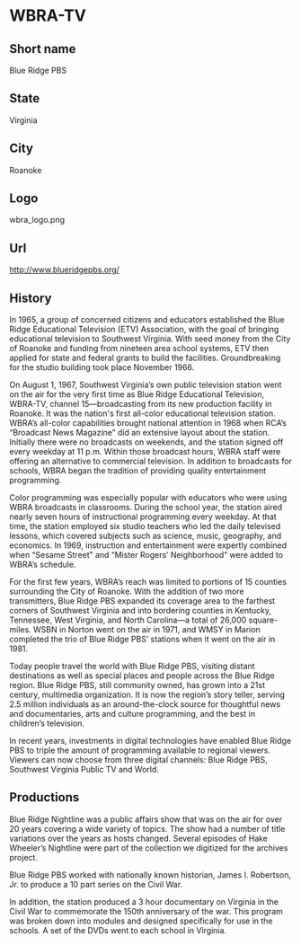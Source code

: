 # WBRA-TV

## Short name

Blue Ridge PBS

## State

Virginia

## City

Roanoke

## Logo

wbra\_logo.png

## Url

http://www.blueridgepbs.org/

## History

In 1965, a group of concerned citizens and educators established
the Blue Ridge Educational Television (ETV) Association, with the goal of bringing
educational television to Southwest Virginia. With seed money from the City of
Roanoke and funding from nineteen area school systems, ETV then applied for state
and federal grants to build the facilities. Groundbreaking for the studio building
took place November 1966.

On August 1, 1967, Southwest Virginia’s own public
television station went on the air for the very first time as Blue Ridge Educational
Television, WBRA-TV, channel 15—broadcasting from its new production facility
in Roanoke. It was the nation's first all-color educational television station.
WBRA’s all-color capabilities brought national attention in 1968 when RCA’s “Broadcast
News Magazine” did an extensive layout about the station. Initially there were
no broadcasts on weekends, and the station signed off every weekday at 11 p.m.
Within those broadcast hours, WBRA staff were offering an alternative to commercial
television.   In addition to broadcasts for schools, WBRA began the tradition
of providing quality entertainment programming.

Color programming was especially
popular with educators who were using WBRA broadcasts in classrooms. During the
school year, the station aired nearly seven hours of instructional programming
every weekday. At that time, the station employed six studio teachers who led
the daily televised lessons, which covered subjects such as science, music, geography,
and economics. In 1969, instruction and entertainment were expertly combined when
“Sesame Street” and “Mister Rogers’ Neighborhood” were added to WBRA’s schedule.

For the first few years, WBRA’s reach was limited to portions of 15 counties
surrounding the City of Roanoke. With the addition of two more transmitters, Blue
Ridge PBS expanded its coverage area to the farthest corners of Southwest Virginia
and into bordering counties in Kentucky, Tennessee, West Virginia, and North Carolina—a
total of 26,000 square-miles. WSBN in Norton went on the air in 1971, and WMSY
in Marion completed the trio of Blue Ridge PBS’ stations when it went on the air
in 1981.

Today people travel the world with Blue Ridge PBS, visiting distant
destinations as well as special places and people across the Blue Ridge region.
Blue Ridge PBS, still community owned, has grown into a 21st century, multimedia
organization. It is now the region’s story teller, serving 2.5 million individuals
as an around-the-clock source for thoughtful news and documentaries, arts and
culture programming, and the best in children’s television.

In recent years,
investments in digital technologies have enabled Blue Ridge PBS to triple the
amount of programming available to regional viewers. Viewers can now choose from
three digital channels: Blue Ridge PBS, Southwest Virginia Public TV and World.


## Productions

Blue Ridge Nightline was a public affairs show that was on the
air for over 20 years covering a wide variety of topics.  The show had a number
of title variations over the years as hosts changed.  Several episodes of Hake
Wheeler’s Nightline were part of the collection we digitized for the archives
project.   

Blue Ridge PBS worked with nationally known historian, James I. Robertson,
Jr. to produce a 10 part series on the Civil War.

In addition, the station produced
a 3 hour documentary on Virginia in the Civil War to commemorate the 150th anniversary
of the war.  This program was broken down into modules and designed specifically
for use in the schools.  A set of the DVDs went to each school in Virginia.

